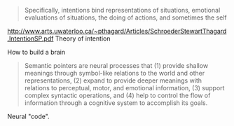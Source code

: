 
> Specifically, intentions bind representations of situations, emotional evaluations of situations, the doing of actions, and sometimes the self

http://www.arts.uwaterloo.ca/~pthagard/Articles/SchroederStewartThagard.IntentionSP.pdf
Theory of intention

How to build a brain

> Semantic pointers are neural processes that (1) provide shallow meanings through
symbol-like relations to the world and other representations, (2) expand to provide deeper
meanings with relations to perceptual, motor, and emotional information, (3) support
complex syntactic operations, and (4) help to control the flow of information through a
cognitive system to accomplish its goals. 

Neural "code".
